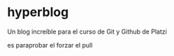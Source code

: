# hyperblog
Un blog increíble para el curso de Git y Github de Platzi


es paraprobar el forzar el pull

